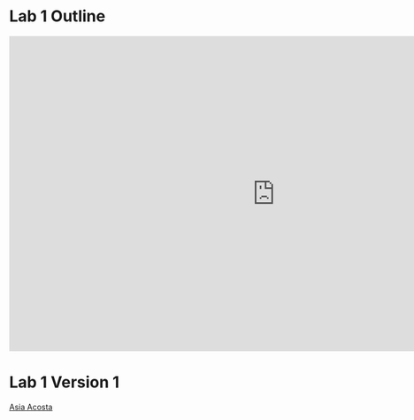 # Lab 1 Outline

<iframe src="https://docs.google.com/document/d/e/2PACX-1vSz5Hxd1GpJ9SNEinBEsuCfRRvQ5xvrhKtgmg-TwVxzlOc0zQ9av2h5BiEn2qe29Q/pub?embedded=true" frameborder="0" width="960" height="569" allowfullscreen="true" mozallowfullscreen="true" webkitallowfullscreen="true"></iframe>

# Lab 1 Version 1

[Asia Acosta](Asia_Acosta_Lab_1.pdf)
